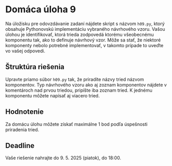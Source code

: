 # Domáca úloha 9
Na úložisku pre odovzdávanie zadaní nájdete skript s názvom `h09.py`, ktorý obsahuje Pythonovskú implementáciu vybraného návrhového vzoru. Vašou úlohou je identifikovať, ktorá trieda zodpovedá ktorému všeobecnému komponentu tak, ako to definuje návrhový vzor. Môže sa stať, že niektoré komponenty nebolo potrebné implementovať, v takomto prípade to uveďte vo vašej odpovedi.

## Štruktúra riešenia
Upravte priamo súbor `h09.py` tak, že priradíte názvy tried názvom komponentov. Typ návrhového vzoru ako aj zoznam komponentov nájdete v komentároch nad prvou triedou, pripíšte iba zoznam tried. K jednému komponentu môžete napísať aj viacero tried.

## Hodnotenie
Za domácu úlohu môžete získať maximálne 1 bod podľa úspešnosti priradenia tried.

## Deadline
Vaše riešenie nahrajte do 9. 5. 2025 (piatok), do 18:00.

